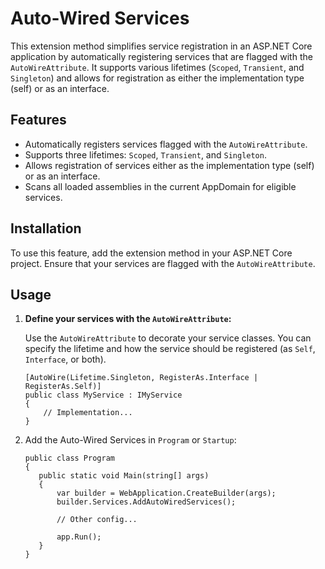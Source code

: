 # Auto-Wired Services

This extension method simplifies service registration in an ASP.NET Core application by automatically registering services that are flagged with the `AutoWireAttribute`. It supports various lifetimes (`Scoped`, `Transient`, and `Singleton`) and allows for registration as either the implementation type (self) or as an interface.

## Features

- Automatically registers services flagged with the `AutoWireAttribute`.
- Supports three lifetimes: `Scoped`, `Transient`, and `Singleton`.
- Allows registration of services either as the implementation type (self) or as an interface.
- Scans all loaded assemblies in the current AppDomain for eligible services.

## Installation

To use this feature, add the extension method in your ASP.NET Core project. Ensure that your services are flagged with the `AutoWireAttribute`.

## Usage

1. **Define your services with the `AutoWireAttribute`:**

   Use the `AutoWireAttribute` to decorate your service classes. You can specify the lifetime and how the service should be registered (as `Self`, `Interface`, or both).

   ```
   [AutoWire(Lifetime.Singleton, RegisterAs.Interface | RegisterAs.Self)]
   public class MyService : IMyService
   {
       // Implementation...
   }
   ```

1. Add the Auto-Wired Services in `Program` or `Startup`:

   ```
   public class Program
   {
      public static void Main(string[] args)
      {
          var builder = WebApplication.CreateBuilder(args);
          builder.Services.AddAutoWiredServices();

          // Other config...
          
          app.Run();
      }
   }
   ```
